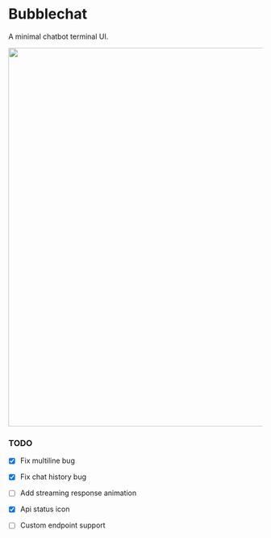 # Bubblechat

A minimal chatbot terminal UI.

<img width="750" src="./bubblechat.gif" />

### TODO

- [x] Fix multiline bug
- [x] Fix chat history bug

- [ ] Add streaming response animation
- [x] Api status icon
- [ ] Custom endpoint support
